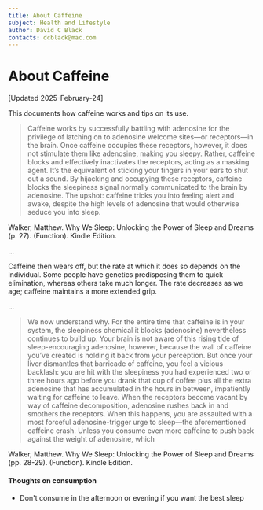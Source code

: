 ```yaml
---
title: About Caffeine
subject: Health and Lifestyle
author: David C Black
contacts: dcblack@mac.com
---
```


# About Caffeine

[Updated 2025-February-24]

This documents how caffeine works and tips on its use.



> Caffeine works by successfully battling with adenosine for the privilege of latching on to adenosine welcome sites—or receptors—in the brain. Once caffeine occupies these receptors, however, it does not stimulate them like adenosine, making you sleepy. Rather, caffeine blocks and effectively inactivates the receptors, acting as a masking agent. It’s the equivalent of sticking your fingers in your ears to shut out a sound. By hijacking and occupying these receptors, caffeine blocks the sleepiness signal normally communicated to the brain by adenosine. The upshot: caffeine tricks you into feeling alert and awake, despite the high levels of adenosine that would otherwise seduce you into sleep.
>

Walker, Matthew. Why We Sleep: Unlocking the Power of Sleep and Dreams (p. 27). (Function). Kindle Edition. 

...

Caffeine then wears off, but the rate at which it does so depends on the individual. Some people have genetics predisposing them to quick elimination, whereas others take much longer. The rate decreases as we age; caffeine maintains a more extended grip.

...

> We now understand why. For the entire time that caffeine is in your system, the sleepiness chemical it blocks (adenosine) nevertheless continues to build up. Your brain is not aware of this rising tide of sleep-encouraging adenosine, however, because the wall of caffeine you’ve created is holding it back from your perception. But once your liver dismantles that barricade of caffeine, you feel a vicious backlash: you are hit with the sleepiness you had experienced two or three hours ago before you drank that cup of coffee plus all the extra adenosine that has accumulated in the hours in between, impatiently waiting for caffeine to leave. When the receptors become vacant by way of caffeine decomposition, adenosine rushes back in and smothers the receptors. When this happens, you are assaulted with a most forceful adenosine-trigger urge to sleep—the aforementioned caffeine crash. Unless you consume even more caffeine to push back against the weight of adenosine, which
>

Walker, Matthew. Why We Sleep: Unlocking the Power of Sleep and Dreams (pp. 28-29). (Function). Kindle Edition. 

#### Thoughts on consumption 

* Don't consume in the afternoon or evening if you want the best sleep
